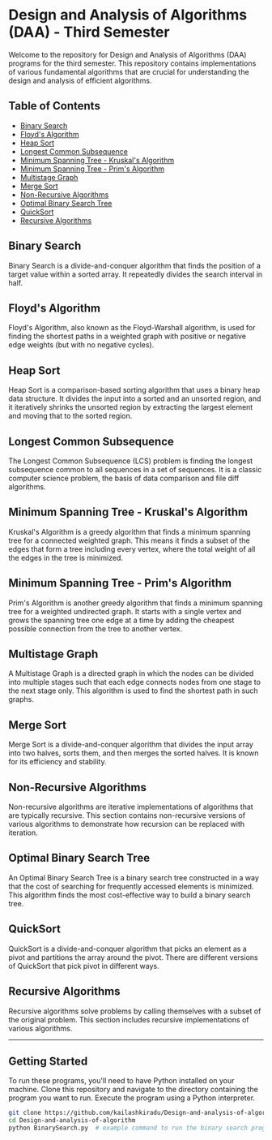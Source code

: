 # Design and Analysis of Algorithms (DAA) - Third Semester

Welcome to the repository for Design and Analysis of Algorithms (DAA) programs for the third semester. This repository contains implementations of various fundamental algorithms that are crucial for understanding the design and analysis of efficient algorithms.

## Table of Contents

- [Binary Search](#binary-search)
- [Floyd's Algorithm](#floyds-algorithm)
- [Heap Sort](#heap-sort)
- [Longest Common Subsequence](#longest-common-subsequence)
- [Minimum Spanning Tree - Kruskal's Algorithm](#minimum-spanning-tree---kruskals-algorithm)
- [Minimum Spanning Tree - Prim's Algorithm](#minimum-spanning-tree---prims-algorithm)
- [Multistage Graph](#multistage-graph)
- [Merge Sort](#merge-sort)
- [Non-Recursive Algorithms](#non-recursive-algorithms)
- [Optimal Binary Search Tree](#optimal-binary-search-tree)
- [QuickSort](#quicksort)
- [Recursive Algorithms](#recursive-algorithms)

## Binary Search

Binary Search is a divide-and-conquer algorithm that finds the position of a target value within a sorted array. It repeatedly divides the search interval in half.

## Floyd's Algorithm

Floyd's Algorithm, also known as the Floyd-Warshall algorithm, is used for finding the shortest paths in a weighted graph with positive or negative edge weights (but with no negative cycles).

## Heap Sort

Heap Sort is a comparison-based sorting algorithm that uses a binary heap data structure. It divides the input into a sorted and an unsorted region, and it iteratively shrinks the unsorted region by extracting the largest element and moving that to the sorted region.

## Longest Common Subsequence

The Longest Common Subsequence (LCS) problem is finding the longest subsequence common to all sequences in a set of sequences. It is a classic computer science problem, the basis of data comparison and file diff algorithms.

## Minimum Spanning Tree - Kruskal's Algorithm

Kruskal's Algorithm is a greedy algorithm that finds a minimum spanning tree for a connected weighted graph. This means it finds a subset of the edges that form a tree including every vertex, where the total weight of all the edges in the tree is minimized.

## Minimum Spanning Tree - Prim's Algorithm

Prim's Algorithm is another greedy algorithm that finds a minimum spanning tree for a weighted undirected graph. It starts with a single vertex and grows the spanning tree one edge at a time by adding the cheapest possible connection from the tree to another vertex.

## Multistage Graph

A Multistage Graph is a directed graph in which the nodes can be divided into multiple stages such that each edge connects nodes from one stage to the next stage only. This algorithm is used to find the shortest path in such graphs.

## Merge Sort

Merge Sort is a divide-and-conquer algorithm that divides the input array into two halves, sorts them, and then merges the sorted halves. It is known for its efficiency and stability.

## Non-Recursive Algorithms

Non-recursive algorithms are iterative implementations of algorithms that are typically recursive. This section contains non-recursive versions of various algorithms to demonstrate how recursion can be replaced with iteration.

## Optimal Binary Search Tree

An Optimal Binary Search Tree is a binary search tree constructed in a way that the cost of searching for frequently accessed elements is minimized. This algorithm finds the most cost-effective way to build a binary search tree.

## QuickSort

QuickSort is a divide-and-conquer algorithm that picks an element as a pivot and partitions the array around the pivot. There are different versions of QuickSort that pick pivot in different ways.

## Recursive Algorithms

Recursive algorithms solve problems by calling themselves with a subset of the original problem. This section includes recursive implementations of various algorithms.

---

## Getting Started

To run these programs, you'll need to have Python installed on your machine. Clone this repository and navigate to the directory containing the program you want to run. Execute the program using a Python interpreter.

```bash
git clone https://github.com/kailashkiradu/Design-and-analysis-of-algorithm.git
cd Design-and-analysis-of-algorithm
python BinarySearch.py  # example command to run the binary search program
